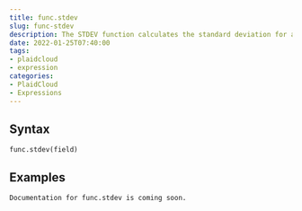 ```yaml
---
title: func.stdev
slug: func-stdev
description: The STDEV function calculates the standard deviation for a sample set of data
date: 2022-01-25T07:40:00
tags:
- plaidcloud
- expression
categories:
- PlaidCloud
- Expressions
---
```



## Syntax



```
func.stdev(field) 
```


## Examples



```
Documentation for func.stdev is coming soon.
```
